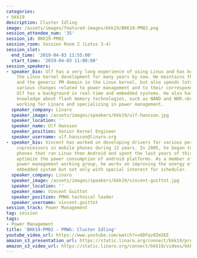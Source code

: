 ```yaml
---
categories:
- bkk19
description: Cluster Idling
image: /assets/images/featured-images/bkk19/BKK19-PM02.png
session_attendee_num: '35'
session_id: BKK19-PM02
session_room: Session Room 2 (Lotus 3-4)
session_slot:
  end_time: '2019-04-03 11:55:00'
  start_time: '2019-04-03 11:00:00'
session_speakers:
- speaker_bio: Ulf has a very long experience of using Linux and has been contributing
    the Linux kernel development for many years by now. He maintains the MMC subsystem
    and the generic PM domain in the Linux kernel, but also spends lots of time reviewing
    various changes related to power management and to their corresponding frameworks.<br><br>Moreover,
    Ulf has a background in real-time and embedded systems. He also has an in-depth
    knowledge about flash memory technologies, such as NAND and NOR.<br><br>Ulf is
    working for Linaro and specializing in power management.
  speaker_company: Linaro
  speaker_image: /assets/images/speakers/bkk19/ulf-hansson.jpg
  speaker_location: ''
  speaker_name: Ulf Hansson
  speaker_position: Senior Kernel Engineer
  speaker_username: ulf.hansson@linaro.org
- speaker_bio: Vincent has worked on developing drivers for various peripherals and
    coprocessors in mobile phones during 12 years. In 2005, he began to focus on mobile
    phones that ran Linux then Android and spent the last years of this period to
    optimize the power consumption of android platforms. As a member of the Linaro
    power management working group, he works on improving the energy efficiency of
    embedded system but not only with special interest for scheduler.
  speaker_company: Linaro
  speaker_image: /assets/images/speakers/bkk19/vincent-guittot.jpg
  speaker_location: ''
  speaker_name: Vincent Guittot
  speaker_position: PMWG technical leader
  speaker_username: vincent.guittot
session_track: Power Management
tag: session
tags:
- Power Management
title: 'BKK19-PM02 - PMWG: Cluster Idling'
youtube_video_url: https://www.youtube.com/watch?v=ODFqz0ZmSEE
amazon_s3_presentation_url: https://static.linaro.org/connect/bkk19/presentations/bkk19-pm02.pdf
amazon_s3_video_url: https://static.linaro.org/connect/bkk19/videos/bkk19-pm02.mp4
---
```

